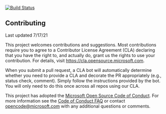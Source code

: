 
[![Build Status](https://dev.azure.com/shawnhernan2/Space%20Game%20-%20web%20-%20Workflow/_apis/build/status/shawnhernan.mslearn-tailspin-spacegame-web-deploy?branchName=master)](https://dev.azure.com/shawnhernan2/Space%20Game%20-%20web%20-%20Workflow/_build/latest?definitionId=5&branchName=master)

## Contributing

Last updated 7/17/21

This project welcomes contributions and suggestions.  Most contributions require you to agree to a
Contributor License Agreement (CLA) declaring that you have the right to, and actually do, grant us
the rights to use your contribution. For details, visit https://cla.opensource.microsoft.com.

When you submit a pull request, a CLA bot will automatically determine whether you need to provide
a CLA and decorate the PR appropriately (e.g., status check, comment). Simply follow the instructions
provided by the bot. You will only need to do this once across all repos using our CLA.

This project has adopted the [Microsoft Open Source Code of Conduct](https://opensource.microsoft.com/codeofconduct/).
For more information see the [Code of Conduct FAQ](https://opensource.microsoft.com/codeofconduct/faq/) or
contact [opencode@microsoft.com](mailto:opencode@microsoft.com) with any additional questions or comments.
